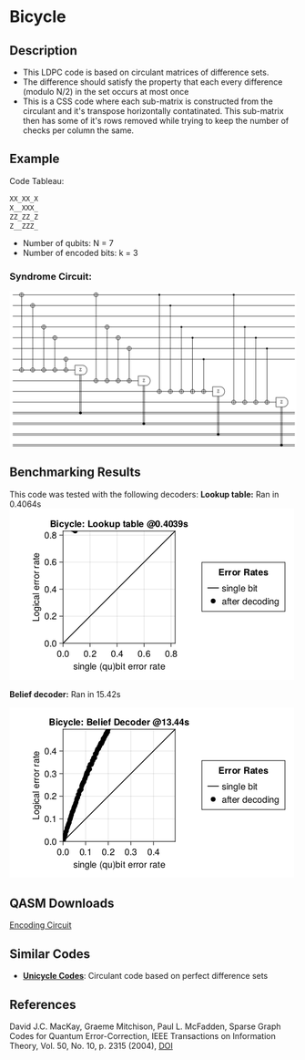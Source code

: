 # Bicycle

## Description
 - This LDPC code is based on circulant matrices of difference sets.
 - The difference should satisfy the property that each every difference (modulo N/2) in the set occurs at most once
 - This is a CSS code where each sub-matrix is constructed from the circulant and it's transpose horizontally contatinated. This sub-matrix then has some of it's rows removed while trying to keep the number of checks per column the same.

## Example
Code Tableau:
```
XX_XX_X
X__XXX_
ZZ_ZZ_Z
Z__ZZZ_
```

- Number of qubits: N = 7
- Number of encoded bits: k = 3
### Syndrome Circuit:
![Bicycle Syndrome Circuit](images\codeplots\Bicycle-codeplot.png)

## Benchmarking Results
This code was tested with the following decoders:
**Lookup table:** Ran in 0.4064s
![Bicycle Truth Table PP](images\performanceplots\Bicycle-lookuptable.png)

**Belief decoder:** Ran in 15.42s

![Bicycle Belief Decoder PP](images\performanceplots\Bicycle-beliefa.png)

##

## QASM Downloads
[Encoding Circuit](QASMDownloads\\Bicycle-encodingCircuit.qasm)

## Similar Codes
- **[Unicycle Codes](https://arxiv.org/abs/quant-ph/0304161)**: Circulant code based on perfect difference sets

## References
David J.C. MacKay, Graeme Mitchison, Paul L. McFadden, Sparse Graph Codes for Quantum Error-Correction, IEEE Transactions on Information Theory, Vol. 50, No. 10, p. 2315 (2004), [DOI](https://doi.org/10.1109/TIT.2004.834737)